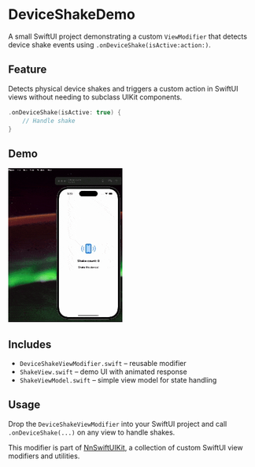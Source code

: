 # DeviceShakeDemo

A small SwiftUI project demonstrating a custom `ViewModifier` that detects device shake events using `.onDeviceShake(isActive:action:)`.

## Feature

Detects physical device shakes and triggers a custom action in SwiftUI views without needing to subclass UIKit components.

```swift
.onDeviceShake(isActive: true) {
    // Handle shake
}
```
## Demo

![Shake Demo](media/deviceShakeRecording.gif)

## Includes

- `DeviceShakeViewModifier.swift` – reusable modifier
- `ShakeView.swift` – demo UI with animated response
- `ShakeViewModel.swift` – simple view model for state handling

## Usage

Drop the `DeviceShakeViewModifier` into your SwiftUI project and call `.onDeviceShake(...)` on any view to handle shakes.

This modifier is part of [NnSwiftUIKit](https://github.com/nikolainobadi/NnSwiftUIKit), a collection of custom SwiftUI view modifiers and utilities.
